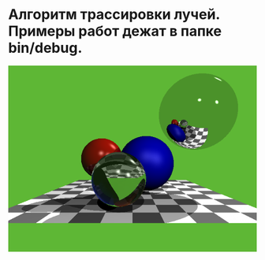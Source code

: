 # Алгоритм трассировки лучей. Примеры работ дежат в папке bin/debug.
![Пример работы алгоритма. Больше в папке bin/debug.](https://github.com/NikitaCherdantsev/rayTracing/blob/master/bin/Debug/image.png)
